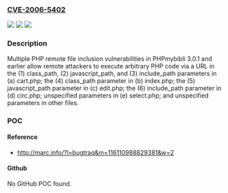 ### [CVE-2006-5402](https://cve.mitre.org/cgi-bin/cvename.cgi?name=CVE-2006-5402)
![](https://img.shields.io/static/v1?label=Product&message=n%2Fa&color=blue)
![](https://img.shields.io/static/v1?label=Version&message=n%2Fa&color=blue)
![](https://img.shields.io/static/v1?label=Vulnerability&message=n%2Fa&color=brighgreen)

### Description

Multiple PHP remote file inclusion vulnerabilities in PHPmybibli 3.0.1 and earlier allow remote attackers to execute arbitrary PHP code via a URL in the (1) class_path, (2) javascript_path, and (3) include_path parameters in (a) cart.php; the (4) class_path parameter in (b) index.php; the (5) javascript_path parameter in (c) edit.php; the (6) include_path parameter in (d) circ.php; unspecified parameters in (e) select.php; and unspecified parameters in other files.

### POC

#### Reference
- http://marc.info/?l=bugtraq&m=116110988829381&w=2

#### Github
No GitHub POC found.

